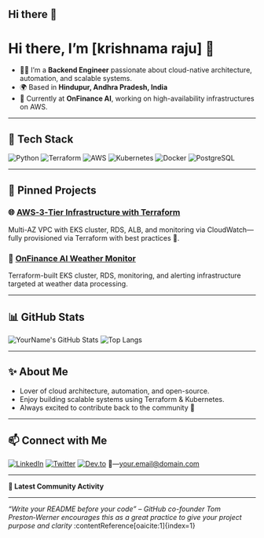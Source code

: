 ## Hi there 👋
<!-- 🌟 Header Section -->
# Hi there, I’m **[krishnama raju]** 👋

- 🧑‍💻 I’m a **Backend Engineer** passionate about cloud-native architecture, automation, and scalable systems.
- 🌍 Based in **Hindupur, Andhra Pradesh, India**
- 💼 Currently at **OnFinance AI**, working on high-availability infrastructures on AWS.

---

## 🚀 Tech Stack

![Python](https://img.shields.io/badge/Python-3670A0?style=flat&logo=python&logoColor=ffdd54)
![Terraform](https://img.shields.io/badge/Terraform-623CE4?style=flat&logo=terraform&logoColor=white)
![AWS](https://img.shields.io/badge/AWS-232F3E?style=flat&logo=amazon-aws&logoColor=white)
![Kubernetes](https://img.shields.io/badge/Kubernetes-326CE5?style=flat&logo=kubernetes&logoColor=white)
![Docker](https://img.shields.io/badge/Docker-2496ED?style=flat&logo=docker&logoColor=white)
![PostgreSQL](https://img.shields.io/badge/PostgreSQL-336791?style=flat&logo=postgresql&logoColor=white)

---

## 📂 Pinned Projects

### 🌐 [AWS‑3‑Tier Infrastructure with Terraform](https://github.com/ramankrishnan/AWS-3-Tier-_with_Terraform)
Multi-AZ VPC with EKS cluster, RDS, ALB, and monitoring via CloudWatch—fully provisioned via Terraform with best practices 🚀.

### 🔧 [OnFinance AI Weather Monitor](https://github.com/ramankrishnan/eks-ccluster1)
Terraform-built EKS cluster, RDS, monitoring, and alerting infrastructure targeted at weather data processing.

---

## 📊 GitHub Stats

![YourName's GitHub Stats](https://github-readme-stats.vercel.app/api?username=ramankrishnan&show_icons=true&theme=radical)
![Top Langs](https://github-readme-stats.vercel.app/api/top-langs/?username=ramankrishnan&layout=compact&theme=radical)

---

## ✨ About Me

- Lover of cloud architecture, automation, and open-source.
- Enjoy building scalable systems using Terraform & Kubernetes.
- Always excited to contribute back to the community 🙌

---

## 📫 Connect with Me

[![LinkedIn](https://img.shields.io/badge/LinkedIn-Connect-blue?style=flat&logo=linkedin)](https://www.linkedin.com/in/yourprofile)
[![Twitter](https://img.shields.io/badge/Twitter-@yourhandle-1DA1F2?style=flat&logo=twitter)](https://twitter.com/yourhandle)
[![Dev.to](https://img.shields.io/badge/Dev.to-Contact-black?style=flat&logo=dev.to)](https://dev.to/yourprofile)
📧—your.email@domain.com

---

<!-- 📝 Recent Activity -->
<!--START_SECTION:activity-->
**💬 Latest Community Activity**
<!--END_SECTION:activity-->

---

*“Write your README before your code” – GitHub co-founder Tom Preston‑Werner encourages this as a great practice to give your project purpose and clarity* :contentReference[oaicite:1]{index=1}


